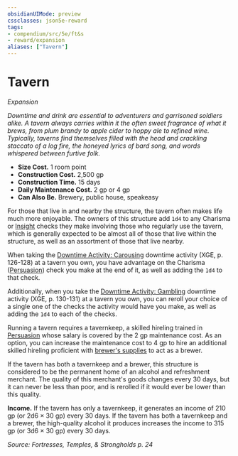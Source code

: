 ```yaml
---
obsidianUIMode: preview
cssclasses: json5e-reward
tags:
- compendium/src/5e/ft&s
- reward/expansion
aliases: ["Tavern"]
---
```

# Tavern
*Expansion*  

*Downtime and drink are essential to adventurers and garrisoned soldiers alike. A tavern always carries within it the often sweet fragrance of what it brews, from plum brandy to apple cider to hoppy ale to refined wine. Typically, taverns find themselves filled with the head and crackling staccato of a log fire, the honeyed lyrics of bard song, and words whispered between furtive folk.*

- **Size Cost.** 1 room point  
- **Construction Cost.** 2,500 gp  
- **Construction Time.** 15 days  
- **Daily Maintenance Cost.** 2 gp or 4 gp  
- **Can Also Be.** Brewery, public house, speakeasy  

For those that live in and nearby the structure, the tavern often makes life much more enjoyable. The owners of this structure add `1d4` to any Charisma or [Insight](2-Mechanics/CLI/rules/skills.md#Insight) checks they make involving those who regularly use the tavern, which is generally expected to be almost all of those that live within the structure, as well as an assortment of those that live nearby.

When taking the [Downtime Activity: Carousing](2-Mechanics/CLI/rules/variant-rules/downtime-activity-carousing-xge.md) downtime activity (XGE, p. 126-128) at a tavern you own, you have advantage on the Charisma ([Persuasion](2-Mechanics/CLI/rules/skills.md#Persuasion)) check you make at the end of it, as well as adding the `1d4` to that check.

Additionally, when you take the [Downtime Activity: Gambling](2-Mechanics/CLI/rules/variant-rules/downtime-activity-gambling-xge.md) downtime activity (XGE, p. 130-131) at a tavern you own, you can reroll your choice of a single one of the checks the activity would have you make, as well as adding the `1d4` to each of the checks.

Running a tavern requires a tavernkeep, a skilled hireling trained in [Persuasion](2-Mechanics/CLI/rules/skills.md#Persuasion) whose salary is covered by the 2 gp maintenance cost. As an option, you can increase the maintenance cost to 4 gp to hire an additional skilled hireling proficient with [brewer's supplies](2-Mechanics/CLI/items/brewers-supplies.md) to act as a brewer.

If the tavern has both a tavernkeep and a brewer, this structure is considered to be the permanent home of an alcohol and refreshment merchant. The quality of this merchant's goods changes every 30 days, but it can never be less than poor, and is rerolled if it would ever be lower than this quality.

**Income.** If the tavern has only a tavernkeep, it generates an income of 210 gp (or 2d6 × 30 gp) every 30 days. If the tavern has both a tavernkeep and a brewer, the high-quality alcohol it produces increases the income to 315 gp (or 3d6 × 30 gp) every 30 days.

*Source: Fortresses, Temples, & Strongholds p. 24*